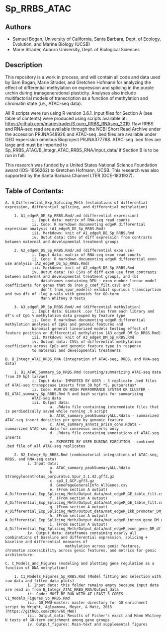 # Sp_RRBS_ATAC

## Authors
* Samuel Bogan, University of California, Santa Barbara, Dept. of Ecology, Evolution, and Marine Biology (UCSB)
* Marie Strader, Auburn University, Dept. of Biological Sciences

## Description
This repository is a work in process, and will contain all code and data used by Sam Bogan, Marie Strader, and Gretchen Hofmann for analyzing the effect of differential methylation on expression and splicing in the purple urchin during transgenerational plasticity. Analyses also include multifactorial models of transcription as a function of methylation and chromatin state (i.e., ATAC-seq data).

All R scripts were run using R version 3.6.1. Input files for Section A (see table of contents) were produced using scripts available at: https://github.com/mariestrader/S.purp_RRBS_RNAseq_2019. Raw RRBS and RNA-seq read are available through the NCBI Short Read Archive under the accession PRJNA548926 and ATAC-seq .bed files are available under GEO experssion omnibus Bioproject PRJNA377768. ATAC-seq .bed files are large and must be imported to Sp_RRBS_ATAC/B_Integr_ATAC_RRBS_RNA/Input_data/ if Section B is to be run in full.

This research was funded by a United States National Science Foundation award (IOS-1656262) to Gretchen Hofmann, UCSB. This research was also supported by the Santa Barbara Channel LTER (OCE-1831937).

## Table of Contents:

    A. A_Differential_Exp_Splicing_Meth (estimations of differential expression, differential splicing, and differential methylation)
        
        1. A1_edgeR_DE_Sp_RRBS.Rmd/.md (differential expression)
                i. Input data: matrix of RNA-seq read counts
                ii. Code: R markdown documenting edgeR differential expression analysis (A1_edgeR_DE_Sp_RRBS.Rmd)
                iii. Markdown: knit of A1_edgeR_DE_Sp_RRBS.Rmd
                iv. Outut data: CSVs of diff expression from contrasts between maternal and developmental treatment groups
                
        2. A2_edgeR_DS_Sp_RRBS.Rmd/.md (differential exon use)
                i. Input data: matrix of RNA-seq exon read counts
                ii. Code: R markdown documenting edgeR differential exon use analysis (A2_edgeR_DS_Sp_RRBS.Rmd)
                iii. Markdown: knit of A2_edgeR_DS_Sp_RRBS.Rmd
                iv. Outut data: (a) CSVs of diff exon use from contrasts between maternal and developmental treatment groups, and (b)
                    dataframes containing DEU ~ exon number linear model coefficients for genes that do (non_p_coef_filt.csv) and   
                    don't (non_spur_models) exhibit spurious transciprtion and two dfs of -log p-vals with geneids for GO-term 
                    Mann Whitney U tests
                    
        3. A3_edgeR_DM_Sp_RRBS.Rmd/.md (differential methylation)
                i. Input data: Bismark .cov files from each library and df's of CpG % methylation data grouped by feature type
                ii. Code: R markdown documenting edgeR differential methylation analyses of CpGs and genomic features and 
                binomial general linearized models testing effect of feature position on differential methylation (A3_edgeR_DM_Sp_RRBS.Rmd)
                iii. Markdown: knit of A3_edgeR_DM_Sp_RRBS.Rmd
                iv. Output data: CSVs of differential methylation coefficients across CpGs and genomic feature type in response
                to maternal and developmental treatments
                
    B. B_Integr_ATAC_RRBS_RNA (integration of ATAC-seq, RRBS, and RNA-seq data)
        
        1. B1_ATAC_Summary_Sp_RRBS.Rmd (counting/summarizing ATAC-seq data from 39 hpf larvae)
                i. Input data: IMPORTED BY USER - 3 replicate .bed files of ATAC-seq transposase inserts from 39 hpf *S. purpuratus*
                ii. Code: RUN ON HIGH PERFORMANCE SYSTEM OR CLUSTER - B1_ATAC_summary_Sp_RRBS.Rmd R and bash scripts for summarizing 
                ATAC-seq data
                iii. Output data: 
                        a. .Rdata file containing intermediate files that is perdiodically saved while running .R script
                        b. ATAC_summary_peakSummaryALL.Rdata - summarized ATAC-seq insert densities per gene by genomic feature
                        c. ATAC_summary_annots_prism_cons.Rdata - summarized ATAC-seq data for consensus inserts only
                        d. .Rdata file containing annotations of ATAC-seq inserts
                        e. EXPORTED BY USER DURING EXECUTION - combined .bed file of all ATAC-seq replicates
                        
        2. B2_Integr_Sp_RRBS.Rmd (combinatorial integrations of ATAC-seq, RRBS, and RNA-seq data)
              i. Input data:
                        a. ATAC_summary_peakSummaryALL.Rdata
                        b. Strongylocentrotus_purpuratus.Spur_3.1.42.gff3.gz
                        c. sp3_1_GCF.gff3.gz
                        d. GenePageGeneralInfo_AllGenes.csv
                        e. (From section A output) A_Differential_Exp_Splicing_Meth/Output_data/mat_edgeR_GE_table_filt.csv
                        f. (From section A output) A_Differential_Exp_Splicing_Meth/Output_data/mat_edgeR_GE_table_filt.csv
                        g. (From section A output) A_Differential_Exp_Splicing_Meth/Output_data/mat_edgeR_1kb_promoter_DM_df.csv
                        h. (From section A output) A_Differential_Exp_Splicing_Meth/Output_data/mat_edgeR_intron_gene_DM_df.csv
                        i. (From section A output) A_Differential_Exp_Splicing_Meth/Output_data/mat_edgeR_exon_gene_DM_df.csv
              iv. Output data: dataframes containing nearly all combinations of baseline and differential expression, splicing + baseline and differential measures of   
                               methylation across genic features, chromatin accessibility across genic features, and metrics for genic architecture.
                               
    C. C_Models_and_Figures (modeling and plotting gene regulation as a function of DNA methylation)
    
        1. C1_Models_Figures_Sp_RRBS.Rmd (Model fitting and selection with raw data and fitted data plots)
              i. Input data: this folder remains empty because input data are read in from B_Integr_ATAC_RRBS_RNA/Output_data
              ii. Code: MUST BE RUN WITH AT LEAST 3 CORES - C1_Models_Figures_Sp_RRBS.Rmd
              iii. GO_MWU-master: master directory for GO enrichment script by Wright, Aglyamova, Meyer, & Matz, 2015 (https://github.com/z0on/GO_MWU)
              iii. Output_data: Results of Fisher's exact and Mann Whitney U tests of GO-term enrichment among gene groups
              iv. Output_figures: Main-text and supplemental figures

